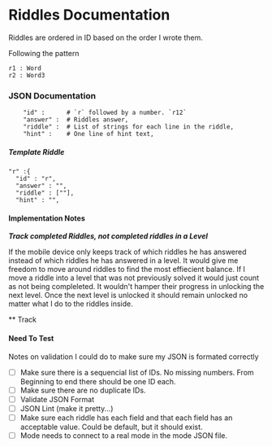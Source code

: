 # Riddles Documentation

Riddles are ordered in ID based on the order I wrote them.

Following the pattern

```
r1 : Word
r2 : Word3
```

### JSON Documentation

```
	"id" :      # `r` followed by a number. `r12`
	"answer" :  # Riddles answer,
	"riddle" :  # List of strings for each line in the riddle,
	"hint" :    # One line of hint text,
```

##### Template Riddle

```
"r" :{
  "id" : "r",
  "answer" : "",
  "riddle" : [""],
  "hint" : "",
```


#### Implementation Notes

***Track completed Riddles, not completed riddles in a Level***

If the mobile device only keeps track of which riddles he has answered instead of which riddles he has answered in a level. It would give me freedom to move around riddles to find the most effiecient balance. If I move a riddle into a level that was not previously solved it would just count as not being compleleted. It wouldn't hamper their progress in unlocking the next level. Once the next level is unlocked it should remain unlocked no matter what I do to the riddles inside.

** Track

#### Need To Test

Notes on validation I could do to make sure my JSON is formated correctly

- [ ] Make sure there is a sequencial list of IDs. No missing numbers. From Beginning to end there should be one ID each.
- [ ] Make sure there are no duplicate IDs.
- [ ] Validate JSON Format
- [ ] JSON Lint (make it pretty...)
- [ ] Make sure each riddle has each field and that each field has an acceptable value. Could be default, but it should exist.
- [ ] Mode needs to connect to a real mode in the mode JSON file.
